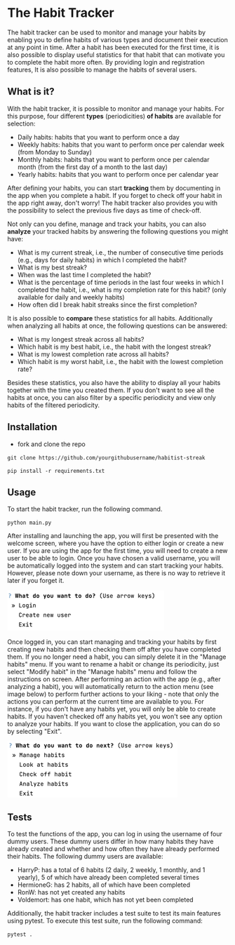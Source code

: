 # The Habit Tracker

The habit tracker can be used to monitor and manage your habits by enabling you to define habits of various types and document their execution at any point in time. After a habit has been executed for the first time, it is also possible to display useful statistics for that habit that can motivate you to complete the habit more often. By providing login and registration features, It is also possible to manage the habits of several users. 

## What is it?

With the habit tracker, it is possible to monitor and manage your habits. For this purpose, four different **types** (periodicities) **of habits** are available for selection:
- Daily habits: habits that you want to perform once a day 
- Weekly habits: habits that you want to perform once per calendar week (from Monday to Sunday)
- Monthly habits: habits that you want to perform once per calendar month (from the first day of a month to the last day)
- Yearly habits: habits that you want to perform once per calendar year

After defining your habits, you can start **tracking** them by documenting in the app when you complete a habit. If you forget to check off your habit in the app right away, don't worry! The habit tracker also provides you with the possibility to select the previous five days as time of check-off. 

Not only can you define, manage and track your habits, you can also **analyze** your tracked habits by answering the following questions you might have:
- What is my current streak, i.e., the number of consecutive time periods (e.g., days for daily habits) in which I completed the habit?
- What is my best streak? 
- When was the last time I completed the habit? 
- What is the percentage of time periods in the last four weeks in which I completed the habit, i.e., what is my completion rate for this habit? (only available for daily and weekly habits)
- How often did I break habit streaks since the first completion? 

It is also possible to **compare** these statistics for all habits. Additionally when analyzing all habits at once, the following questions can be answered:
- What is my longest streak across all habits? 
- Which habit is my best habit, i.e., the habit with the longest streak? 
- What is my lowest completion rate across all habits? 
- Which habit is my worst habit, i.e., the habit with the lowest completion rate?

Besides these statistics, you also have the ability to display all your habits together with the time you created them. If you don't want to see all the habits at once, you can also filter by a specific periodicity and view only habits of the filtered periodicity. 

## Installation

- fork and clone the repo

```shell
git clone https://github.com/yourgithubusername/habitist-streak
```

```shell
pip install -r requirements.txt
```

## Usage

To start the habit tracker, run the following command.

```shell
python main.py
```

After installing and launching the app, you will first be presented with the welcome screen, where you have the option to either login or create a new user. If you are using the app for the first time, you will need to create a new user to be able to login. Once you have chosen a valid username, you will be automatically logged into the system and can start tracking your habits. However, please note down your username, as there is no way to retrieve it later if you forget it.

![StartMenu.png](StartMenu.png)

Once logged in, you can start managing and tracking your habits by first creating new habits and then checking them off after you have completed them. If you no longer need a habit, you can simply delete it in the "Manage habits" menu. If you want to rename a habit or change its periodicity, just select "Modify habit" in the "Manage habits" menu and follow the instructions on screen. After performing an action with the app (e.g., after analyzing a habit), you will automatically return to the action menu (see image below) to perform further actions to your liking - note that only the actions you can perform at the current time are available to you. For instance, if you don't have any habits yet, you will only be able to create habits. If you haven't checked off any habits yet, you won't see any option to analyze your habits. If you want to close the application, you can do so by selecting "Exit".  

![ActionMenu.png](ActionMenu.png)

## Tests

To test the functions of the app, you can log in using the username of four dummy users. These dummy users differ in how many habits they have already created and whether and how often they have already performed their habits. The following dummy users are available:
- HarryP: has a total of 6 habits (2 daily, 2 weekly, 1 monthly, and 1 yearly), 5 of which have already been completed several times 
- HermioneG: has 2 habits, all of which have been completed 
- RonW: has not yet created any habits 
- Voldemort: has one habit, which has not yet been completed

Additionally, the habit tracker includes a test suite to test its main features using pytest. To execute this test suite, run the following command: 

```shell
pytest .
```